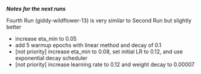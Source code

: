 ***Notes for the next runs***

Fourth Run (giddy-wildflower-13) is very similar to Second Run but slightly better
- increase eta_min to 0.05
- add 5 warmup epochs with linear method and decay of 0.1
- [not priority] increase eta_min to 0.08, set initial LR to 0.12, and use exponential decay scheduler
- [not priority] increase learning rate to 0.12 and weight decay to 0.00007
